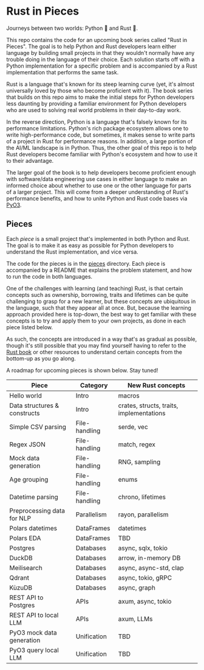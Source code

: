 # Rust in Pieces

Journeys between two worlds: Python 🐍 and Rust 🦀.

This repo contains the code for an upcoming book series called "Rust in Pieces". The goal is to help Python and Rust developers learn either language by building small projects in that they wouldn't normally have any trouble doing in the language of their choice. Each solution starts off with a Python implementation for a specific problem and is accompanied by a Rust implementation that performs the same task.

Rust is a language that's known for its steep learning curve (yet, it's almost universally loved by those who become proficient with it). The book series that builds on this repo aims to make the initial steps for Python developers less daunting by providing a familiar environment for Python developers who are used to solving real world problems in their day-to-day work.

In the reverse direction, Python is a language that's falsely known for its performance limitations. Python's rich package ecosystem allows one to write high-performance code, but sometimes, it makes sense to write parts of a project in Rust for performance reasons. In addition, a large portion of the AI/ML landscape is in Python. Thus, the other goal of this repo is to help Rust developers become familiar with Python's ecosystem and how to use it to their advantage.

The larger goal of the book is to help developers become proficient enough with software/data engineering use cases in either language to make an informed choice about whether to use one or the other language for parts of a larger project. This will come from a deeper understanding of Rust's performance benefits, and how to unite Python and Rust code bases via [PyO3](https://github.com/PyO3/pyo3).

## Pieces

Each _piece_ is a small project that's implemented in both Python and Rust. The goal is to make it as easy as possible for Python developers to understand the Rust implementation, and vice versa.

The code for the pieces is in the [pieces](./pieces) directory. Each piece is accompanied by a README that explains the problem statement, and how to run the code in both languages.

One of the challenges with learning (and teaching) Rust, is that certain concepts such as ownership, borrowing, traits and lifetimes can be quite challenging to grasp for a new learner, but these concepts are ubiquitous in the language, such that they appear all at once. But, because the learning approach provided here is top-down, the best way to get familiar with these concepts is to try and apply them to your own projects, as done in each piece listed below.

As such, the concepts are introduced in a way that's as gradual as possible, though it's still possible that you may find yourself having to refer to the [Rust book](https://doc.rust-lang.org/book/) or other resources to understand certain concepts from the bottom-up as you go along.

A roadmap for upcoming pieces is shown below. Stay tuned!

| Piece                        | Category      | New Rust concepts                        |
| ---------------------------- | ------------- | ---------------------------------------- |
| Hello world                  | Intro         | macros                                   |
| Data structures & constructs | Intro         | crates, structs, traits, implementations |
| Simple CSV parsing           | File-handling | serde, vec                               |
| Regex JSON                   | File-handling | match, regex                             |
| Mock data generation         | File-handling | RNG, sampling                            |
| Age grouping                 | File-handling | enums                                    |
| Datetime parsing             | File-handling | chrono, lifetimes                        |
| Preprocessing data for NLP   | Parallelism   | rayon, parallelism                       |
| Polars datetimes             | DataFrames    | datetimes                                |
| Polars EDA                   | DataFrames    | TBD                                      |
| Postgres                     | Databases     | async, sqlx, tokio                       |
| DuckDB                       | Databases     | arrow, in-memory DB                      |
| Meilisearch                  | Databases     | async, async-std, clap                   |
| Qdrant                       | Databases     | async, tokio, gRPC                       |
| KùzuDB                       | Databases     | async, graph                             |
| REST API to Postgres         | APIs          | axum, async, tokio                       |
| REST API to local LLM        | APIs          | axum, LLMs                               |
| PyO3 mock data generation    | Unification   | TBD                                      |
| PyO3 query local LLM         | Unification   | TBD                                      |
